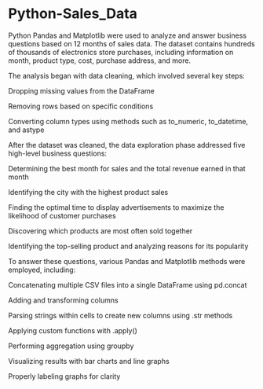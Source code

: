 # Python-Sales_Data

Python Pandas and Matplotlib were used to analyze and answer business questions based on 12 months of sales data. The dataset contains hundreds of thousands of electronics store purchases, including information on month, product type, cost, purchase address, and more.

The analysis began with data cleaning, which involved several key steps:

Dropping missing values from the DataFrame

Removing rows based on specific conditions

Converting column types using methods such as to_numeric, to_datetime, and astype

After the dataset was cleaned, the data exploration phase addressed five high-level business questions:

Determining the best month for sales and the total revenue earned in that month

Identifying the city with the highest product sales

Finding the optimal time to display advertisements to maximize the likelihood of customer purchases

Discovering which products are most often sold together

Identifying the top-selling product and analyzing reasons for its popularity

To answer these questions, various Pandas and Matplotlib methods were employed, including:

Concatenating multiple CSV files into a single DataFrame using pd.concat

Adding and transforming columns

Parsing strings within cells to create new columns using .str methods

Applying custom functions with .apply()

Performing aggregation using groupby

Visualizing results with bar charts and line graphs

Properly labeling graphs for clarity
